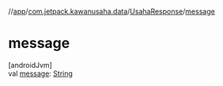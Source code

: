//[app](../../../index.md)/[com.jetpack.kawanusaha.data](../index.md)/[UsahaResponse](index.md)/[message](message.md)

# message

[androidJvm]\
val [message](message.md): [String](https://kotlinlang.org/api/latest/jvm/stdlib/kotlin/-string/index.html)

